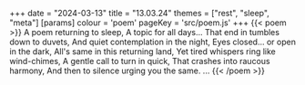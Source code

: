 +++
date = "2024-03-13"
title = "13.03.24"
themes = ["rest", "sleep", "meta"]
[params]
  colour = 'poem'
  pageKey = 'src/poem.js'
+++
{{< poem >}}
A poem returning to sleep,
A topic for all days...
That end in tumbles down to duvets,
And quiet contemplation in the night,
Eyes closed... or open in the dark,
All's same in this returning land,
Yet tired whispers ring like wind-chimes,
A gentle call to turn in quick,
That crashes into raucous harmony,
And then to silence urging you the same.
...
{{< /poem >}}